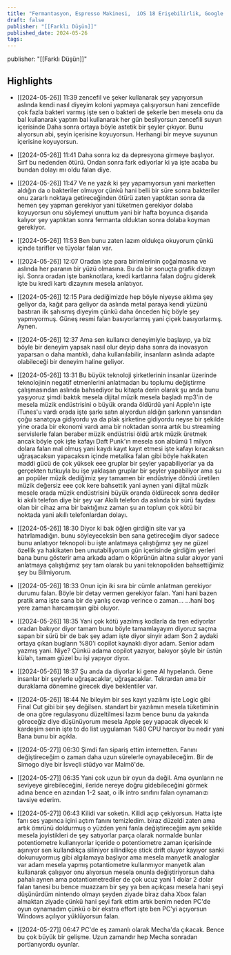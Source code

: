 ```yaml
---
title: "Fermantasyon, Espresso Makinesi,  iOS 18 Erişebilirlik, Google I/O, Copilot+ PCs, Hellblade II"
draft: false
publisher: "[[Farklı Düşün]]"
published_date: 2024-05-26
tags:
---
```

publisher: "[[Farklı Düşün]]"


## Highlights
* [[2024-05-26]] 11:39  zencefil ve şeker kullanarak şey yapıyorsun aslında kendi nasıl diyeyim koloni yapmaya çalışıyorsun hani zencefilde çok fazla bakteri varmış işte sen o bakteri de şekerle ben mesela onu da bal kullanarak yaptım bal kullanarak her gün besliyorsun zencefili suyun içerisinde Daha sonra ortaya böyle astetik bir şeyler çıkıyor. Bunu alıyorsun abi, şeyin içerisine koyuyorsun. Herhangi bir meyve suyunun içerisine koyuyorsun.

* [[2024-05-26]] 11:41  Daha sonra kız da depresyona girmeye başlıyor. Sırf bu nedenden ötürü. Ondan sonra fark ediyorlar ki ya işte acaba bu bundan dolayı mı oldu falan diye.

* [[2024-05-26]] 11:47  Ve ne yazık ki şey yapamıyorsun yani marketten aldığın da o bakteriler olmuyor çünkü hani belli bir süre sonra bakteriler onu zararlı noktaya getireceğinden ötürü zaten yaptıktan sonra da hemen şey yapman gerekiyor yani tüketmen gerekiyor dolaba koyuyorsun onu söylemeyi unuttum yani bir hafta boyunca dışarıda kalıyor şey yaptıktan sonra fermanta olduktan sonra dolaba koyman gerekiyor.

* [[2024-05-26]] 11:53  Ben bunu zaten lazım oldukça okuyorum çünkü içinde tarifler ve tüyolar falan var.

* [[2024-05-26]] 12:07  Oradan işte para birimlerinin çoğalmasına ve aslında her paranın bir yüzü olmasına. Bu da bir sonuçta grafik dizayn işi. Sonra oradan işte banknotlara, kredi kartlarına falan doğru giderek işte bu kredi kartı dizaynını mesela anlatıyor.

* [[2024-05-26]] 12:15  Para dediğimizde hep böyle niyeyse aklıma şey geliyor da, kağıt para geliyor da aslında metal paraya kendi yüzünü bastıran ilk şahısmış diyeyim çünkü daha önceden hiç böyle şey yapmıyormuş. Güneş resmi falan basıyorlarmış yani çiçek basıyorlarmış. Aynen.

* [[2024-05-26]] 12:37  Ama sen kullanıcı deneyimiyle başlayıp, ya biz böyle bir deneyim yapsak nasıl olur deyip daha sonra da inovasyon yaparsan o daha mantıklı, daha kullanılabilir, insanların aslında adapte olabileceği bir deneyim haline geliyor.

* [[2024-05-26]] 13:31  Bu büyük teknoloji şirketlerinin insanlar üzerinde teknolojinin negatif etmenlerini anlatmadan bu toplumu değiştirme çalışmasından aslında bahsediyor bu kitapta derin olarak şu anda bunu yaşıyoruz şimdi baktık mesela dijital müzik mesela başladı mp3'in de mesela müzik endüstrisini o büyük oranda öldürdü yani Apple'ın işte iTunes'u vardı orada işte şarkı satın alıyordun aldığın şarkının yarısından çoğu sanatçıya gidiyordu ya da plak şirketine gidiyordu neyse bir şekilde yine orada bir ekonomi vardı ama bir noktadan sonra artık bu streaming servislerle falan beraber müzik endüstrisi öldü artık müzik üretmek ancak böyle çok işte kafayı Daft Punk'ın mesela son albümü 1 milyon dolara falan mal olmuş yani kaydı kayıt kayıt etmesi işte kafayı kıracaksın uğraşacaksın yapacaksın içinde metalika falan gibi böyle hakikaten maddi gücü de çok yüksek eee gruplar bir şeyler yapabiliyorlar ya da gerçekten tutkuyla bu işe yaklaşan gruplar bir şeyler yapabiliyor ama şu an popüler müzik dediğimiz şey tamamen bir endüstriye döndü üretilen müzik değersiz eee çok kere bahsettik yani aynen yani dijital müzik mesele orada müzik endüstrisini büyük oranda öldürecek sonra dediler ki akıllı telefon diye bir şey var Akıllı telefon da aslında bir sürü faydası olan bir cihaz ama bir baktığınız zaman şu an toplum çok kötü bir noktada yani akıllı telefonlardan dolayı.

* [[2024-05-26]] 18:30  Diyor ki bak öğlen girdiğin site var ya hatırlamadığın. bunu söyleyeceksin ben sana getireceğim diyor sadece bunu anlatıyor teknopoli bu işte anlatmaya çalıştığımız şey ne güzel özellik ya hakikaten ben unutabiliyorum gün içerisinde girdiğim yerleri bana bunu gösterir ama arkada adam o köprünün altına sular akıyor yani anlatmaya çalıştığımız şey tam olarak bu yani teknopoliden bahsettiğimiz şey bu Bilmiyorum.

* [[2024-05-26]] 18:33  Onun için iki sıra bir cümle anlatman gerekiyor durumu falan. Böyle bir detay vermen gerekiyor falan. Yani hani bazen pratik ama işte sana bir de yanlış cevap verince o zaman... ...hani boş yere zaman harcamışsın gibi oluyor.

* [[2024-05-26]] 18:35  Yani çok kötü yazılmış kodlarla da tren ediyorlar oradan bakıyor diyor tamam bunu böyle tamamlayayım diyoruz saçma sapan bir sürü bir de bak şey adam işte diyor sinyir adam Son 2 aydaki ortaya çıkan bugların %80'i copilot kaynaklı diyor adam. Senior adam yazmış yani. Niye? Çünkü adama copilot yazıyor, bakıyor şöyle bir üstün külah, tamam güzel bu işi yapıyor diyor.

* [[2024-05-26]] 18:37  Şu anda da diyorlar ki gene AI hypelandı. Gene insanlar bir şeylerle uğraşacaklar, uğraşacaklar. Tekrardan ama bir duraklama dönemine girecek diye beklentiler var.

* [[2024-05-26]] 18:44  Ne bileyim bir ses kayıt yazılımı işte Logic gibi Final Cut gibi bir şey değilsen. standart bir yazılımın mesela tüketiminin de ona göre regulasyonu düzeltilmesi lazım bence bunu da yakında göreceğiz diye düşünüyorum mesela Apple şey yapacak diyecek ki kardeşim senin işte to do list uygulaman %80 CPU harcıyor bu nedir yani Bana bunu bir açıkla.

* [[2024-05-27]] 06:30  Şimdi fan sipariş ettim internetten. Fanını değiştireceğim o zaman daha uzun sürelerle oynayabileceğim. Bir de Simogo diye bir İsveçli stüdyo var Malmö'de.

* [[2024-05-27]] 06:35  Yani çok uzun bir oyun da değil. Ama oyunların ne seviyeye girebileceğini, ileride nereye doğru gidebileceğini görmek adına bence en azından 1-2 saat, o ilk intro sınıfını falan oynamanızı tavsiye ederim.

* [[2024-05-27]] 06:43  Kilidi var soketin. Kilidi açıp çekiyorsun. Hatta işte fanı ses yapınca içini açtım fanını temizledim. biraz düzeldi zaten ama artık ömrünü doldurmuş o yüzden yeni fanla değiştireceğim aynı şekilde mesela joyistikleri de şey satıyorlar parça olarak normalde bunlar potentiometre kullanıyorlar içeride o potentiometre zaman içerisinde aşınıyor sen kullandıkça siliniyor silindikçe stick drift oluyor kayıyor sanki dokunuyormuş gibi algılamaya başlıyor ama mesela manyetik analoglar var adam mesela yapmış potantiometre kullanmıyor manyetik alan kullanarak çalışıyor onu alıyorsun mesela onunla değiştiriyorsun daha pahalı aynen ama potantiometrediler de çok ucuz yani 1 dolar 2 dolar falan tanesi bu bence muazzam bir şey ya ben açıkçası mesela hani şeyi düşünürdüm nintendo olmayı şeyden ziyade biraz daha Xbox falan almaktan ziyade çünkü hani şeyi fark ettim artık benim neden PC'de oyun oynamadım çünkü o bir ekstra effort işte ben PC'yi açıyorsun Windows açılıyor yüklüyorsun falan.

* [[2024-05-27]] 06:47  PC'de eş zamanlı olarak Mecha'da çıkacak. Bence bu çok büyük bir gelişme. Uzun zamandır hep Mecha sonradan portlanıyordu oyunlar.

